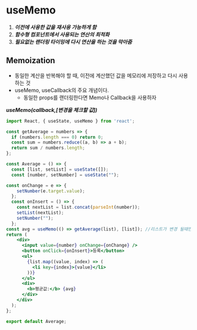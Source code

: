 # useMemo
1. ***이전에 사용한 값을 재사용 가능하게 함***
2. ***함수형 컴포넌트에서 사용되는 연산의 최적화***
3. ***필요없는 랜더링 타이밍에 다시 연산을 하는 것을 막아줌***

## Memoization
- 동일한 계산을 반복해야 할 때, 이전에 계산했던 값을 메모리에 저장하고 다시 사용하는 것
- useMemo, useCallback의 주요 개념이다.
  - 동일한 props를 랜더링한다면 Memo나 Callback을 사용하자


***useMemo(callback,[변경을 체크할 값])***
```jsx
import React, { useState, useMemo } from 'react';

const getAverage = numbers => {
  if (numbers.length === 0) return 0;
  const sum = numbers.reduce((a, b) => a + b);
  return sum / numbers.length;
};

const Average = () => {
  const [list, setList] = useState([]);
  const [number, setNumber] = useState("");

const onChange = e => {
    setNumber(e.target.value);
  };
  const onInsert = () => {
    const nextList = list.concat(parseInt(number));
    setList(nextList);
    setNumber("");
  };
const avg = useMemo(() => getAverage(list), [list]); //리스트가 변경 될때만 연산
return (
    <div>
      <input value={number} onChange={onChange} />
      <button onClick={onInsert}>등록</button>
      <ul>
        {list.map((value, index) => (
          <li key={index}>{value}</li>
        ))}
      </ul>
      <div>
        <b>평균값:</b> {avg}
      </div>
    </div>
  );
};

export default Average;
```